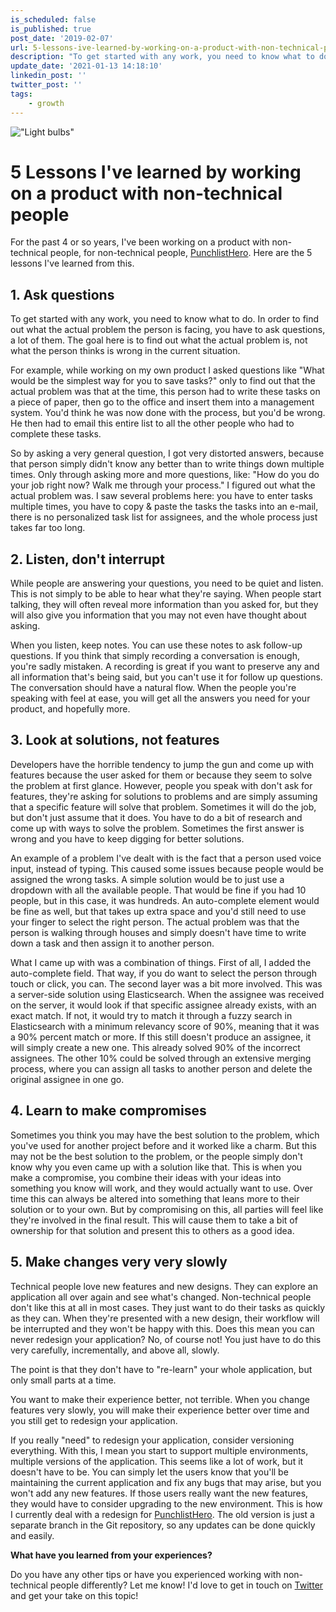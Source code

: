```yaml
---
is_scheduled: false
is_published: true
post_date: '2019-02-07'
url: 5-lessons-ive-learned-by-working-on-a-product-with-non-technical-people
description: "To get started with any work, you need to know what to do. In order to find out what the actual problem the person is facing,\r\nyou have to ask questions, a lot o"
update_date: '2021-01-13 14:18:10'
linkedin_post: ''
twitter_post: ''
tags:
    - growth
---
```

!["Light bulbs"](/images/articles/light_bulbs.jpeg)

# 5 Lessons I've learned by working on a product with non-technical people

For the past 4 or so years, I've been working on a product with non-technical people, for non-technical people, 
<a href="https://punchlisthero.com" _target="blank">PunchlistHero</a>. 
Here are the 5 lessons I've learned from this.

## 1. Ask questions
To get started with any work, you need to know what to do. In order to find out what the actual problem the person is facing, 
you have to ask questions, a lot of them. The goal here is to find out what the actual problem is, 
not what the person thinks is wrong in the current situation.

For example, while working on my own product I asked questions like 
"What would be the simplest way for you to save tasks?" only to find out that the actual problem was that at the time, 
this person had to write these tasks on a piece of paper, then go to the office and insert them into a management system. 
You'd think he was now done with the process, but you'd be wrong. 
He then had to email this entire list to all the other people who had to complete these tasks.

So by asking a very general question, I got very distorted answers, 
because that person simply didn't know any better than to write things down multiple times. 
Only through asking more and more questions, like: "How do you do your job right now? 
Walk me through your process." I figured out what the actual problem was. 
I saw several problems here: you have to enter tasks multiple times, 
you have to copy & paste the tasks the tasks into an e-mail, there is no personalized task list for assignees, 
and the whole process just takes far too long.

## 2. Listen, don't interrupt
While people are answering your questions, you need to be quiet and listen. 
This is not simply to be able to hear what they're saying. When people start talking, 
they will often reveal more information than you asked for, 
but they will also give you information that you may not even have thought about asking.

When you listen, keep notes. You can use these notes to ask follow-up questions. 
If you think that simply recording a conversation is enough, you're sadly mistaken. 
A recording is great if you want to preserve any and all information that's being said, 
but you can't use it for follow up questions. The conversation should have a natural flow. 
When the people you're speaking with feel at ease, you will get all the answers you need for your product, 
and hopefully more.

## 3. Look at solutions, not features
Developers have the horrible tendency to jump the gun and come up with features because 
the user asked for them or because they seem to solve the problem at first glance. 
However, people you speak with don't ask for features, they're asking for solutions to problems 
and are simply assuming that a specific feature will solve that problem. Sometimes it will do the job, 
but don't just assume that it does. You have to do a bit of research and come up with ways to solve the problem. 
Sometimes the first answer is wrong and you have to keep digging for better solutions.

An example of a problem I've dealt with is the fact that a person used voice input, instead of typing. 
This caused some issues because people would be assigned the wrong tasks. 
A simple solution would be to just use a dropdown with all the available people. 
That would be fine if you had 10 people, but in this case, it was hundreds. 
An auto-complete element would be fine as well, but that takes up extra space and you'd still 
need to use your finger to select the right person. The actual problem was that the person is 
walking through houses and simply doesn't have time to write down a task and then assign it to another person.

What I came up with was a combination of things. First of all, I added the auto-complete field. 
That way, if you do want to select the person through touch or click, you can. 
The second layer was a bit more involved. This was a server-side solution using Elasticsearch. 
When the assignee was received on the server, it would look if that specific assignee already exists, 
with an exact match. If not, it would try to match it through a fuzzy search in Elasticsearch 
with a minimum relevancy score of 90%, meaning that it was a 90% percent match or more. 
If this still doesn't produce an assignee, it will simply create a new one. 
This already solved 90% of the incorrect assignees. The other 10% could be solved through an extensive merging process, 
where you can assign all tasks to another person and delete the original assignee in one go.

## 4. Learn to make compromises
Sometimes you think you may have the best solution to the problem, which you've used for another 
project before and it worked like a charm. But this may not be the best solution to the problem, 
or the people simply don't know why you even came up with a solution like that. 
This is when you make a compromise, you combine their ideas with your ideas into something you know will work, 
and they would actually want to use. Over time this can always be altered into something that leans more to their 
solution or to your own. But by compromising on this, all parties will feel like they're involved in the final result. 
This will cause them to take a bit of ownership for that solution and present this to others as a good idea.

## 5. Make changes very very slowly
Technical people love new features and new designs. They can explore an application all over again and 
see what's changed. Non-technical people don't like this at all in most cases. 
They just want to do their tasks as quickly as they can. When they're presented with a new design, 
their workflow will be interrupted and they won't be happy with this. Does this mean you can never 
redesign your application? No, of course not! You just have to do this very carefully, incrementally, 
and above all, slowly.

The point is that they don't have to "re-learn" your whole application, but only small parts at a time. 

You want to make their experience better, not terrible. When you change features very slowly, 
you will make their experience better over time and you still get to redesign your application.

If you really "need" to redesign your application, consider versioning everything. 
With this, I mean you start to support multiple environments, multiple versions of the application. 
This seems like a lot of work, but it doesn't have to be. You can simply let the users know that you'll be maintaining 
the current application and fix any bugs that may arise, but you won't add any new features. 
If those users really want the new features, they would have to consider upgrading to the new environment. 
This is how I currently deal with a redesign for <a href="https://punchlisthero.com" _target="blank">PunchlistHero</a>. 
The old version is just a separate branch in the Git repository, so any updates can be done quickly and easily.

**What have you learned from your experiences?**

Do you have any other tips or have you experienced working with non-technical people differently? 
Let me know! I'd love to get in touch on <a href="https://twitter.com/RJElsinga">Twitter</a> and get your take on this topic!